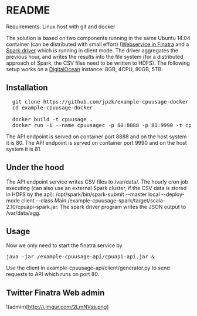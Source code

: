 # README

Requirements: Linux host with git and docker

The solution is based on two components running in the same Ubuntu 14.04 container (can be distributed with small effort) ([Webservice in Finatra](https://github.com/jpzk/example-cpuusage-api) and a [Spark driver](https://github.com/jpzk/example-cpuusage-spark) which is running in client mode. The driver aggregates the previous hour, and writes the results into the file system (for a distributed approach of Spark, the CSV files need to be written to HDFS). The following setup works on a [DigitalOcean](http://www.digitalocean.com) instance: 8GB, 4CPU, 80GB, 5TB. 

## Installation

<pre>
  git clone https://github.com/jpzk/example-cpuusage-docker
  cd example-cpuusage-docker

  docker build -t cpuusage .
  docker run -i --name cpuusagec -p 80:8888 -p 81:9990 -t cpuusage "/bin/bash"
</pre>

The API endpoint is served on container port 8888 and on the host system it is 80.
The API endpoint is served on container port 9990 and on the host system it is 81.

## Under the hood

The API endpoint service writes CSV files to /var/data/. The hourly cron job executing (can also use an external Spark cluster, if the CSV data is stored in HDFS by the api): /opt/spark/bin/spark-submit --master local --deploy-mode client --class Main /example-cpuusage-spark/target/scala-2.10/cpuapi-spark.jar. The spark driver program writes the JSON output to /var/data/agg.

## Usage

Now we only need to start the finatra service by

<pre>
java -jar /example-cpuusage-api/cpuapi-api.jar &
</pre>

Use the client in example-cpuusage-api/client/generator.py to send requests to API which runs on port 80.

## Twitter Finatra Web admin

!(admin)[http://i.imgur.com/2LmNVss.png]

